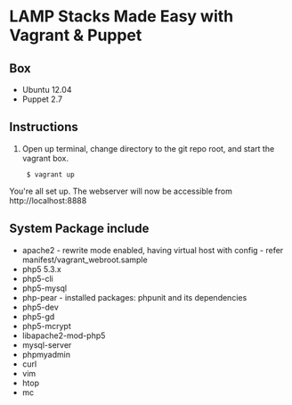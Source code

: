 # LAMP Stacks Made Easy with Vagrant & Puppet

## Box
* Ubuntu 12.04
* Puppet 2.7

## Instructions
1. Open up terminal, change directory to the git repo root, and start the vagrant box.

        $ vagrant up

You're all set up. The webserver will now be accessible from http://localhost:8888

## System Package include
* apache2 - rewrite mode enabled, having virtual host with config - refer manifest/vagrant_webroot.sample
* php5 5.3.x
* php5-cli
* php5-mysql
* php-pear - installed packages: phpunit and its dependencies
* php5-dev
* php5-gd
* php5-mcrypt
* libapache2-mod-php5
* mysql-server
* phpmyadmin
* curl
* vim
* htop
* mc
